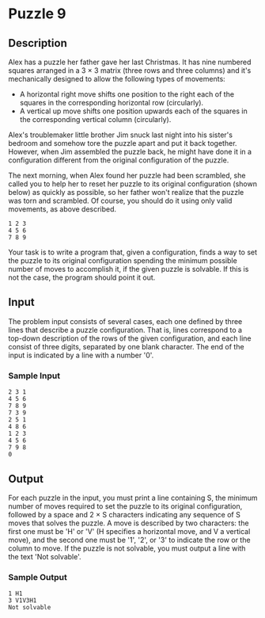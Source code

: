 # Puzzle 9

## Description

Alex has a puzzle her father gave her last Christmas. It has nine numbered
squares arranged in a 3 × 3 matrix (three rows and three columns) and it's
mechanically designed to allow the following types of movements:

- A horizontal right move shifts one position to the right each of the squares
  in the corresponding horizontal row (circularly).
- A vertical up move shifts one position upwards each of the squares in the
  corresponding vertical column (circularly).

Alex's troublemaker little brother Jim snuck last night into his sister's
bedroom and somehow tore the puzzle apart and put it back together. However,
when Jim assembled the puzzle back, he might have done it in a configuration
different from the original configuration of the puzzle.

The next morning, when Alex found her puzzle had been scrambled, she called you
to help her to reset her puzzle to its original configuration (shown below) as
quickly as possible, so her father won't realize that the puzzle was torn and
scrambled. Of course, you should do it using only valid movements, as above
described.

```
1 2 3
4 5 6
7 8 9
```

Your task is to write a program that, given a configuration, finds a way to set
the puzzle to its original configuration spending the minimum possible number
of moves to accomplish it, if the given puzzle is solvable. If this is not the
case, the program should point it out.


## Input

The problem input consists of several cases, each one defined by three lines
that describe a puzzle configuration. That is, lines correspond to a top-down
description of the rows of the given configuration, and each line consist of
three digits, separated by one blank character. The end of the input is
indicated by a line with a number '0'.

### Sample Input

```
2 3 1
4 5 6
7 8 9
7 3 9
2 5 1
4 8 6
1 2 3
4 5 6
7 9 8
0
```


## Output

For each puzzle in the input, you must print a line containing S, the minimum
number of moves required to set the puzzle to its original configuration,
followed by a space and 2 × S characters indicating any sequence of S moves
that solves the puzzle. A move is described by two characters: the first one
must be 'H' or 'V' (H specifies a horizontal move, and V a vertical move), and
the second one must be '1', '2', or '3' to indicate the row or the column to
move. If the puzzle is not solvable, you must output a line with the text 'Not
solvable'.

### Sample Output

```
1 H1
3 V1V3H1
Not solvable
```
